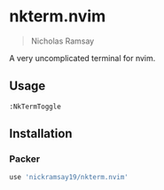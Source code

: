 # nkterm.nvim
> Nicholas Ramsay

A very uncomplicated terminal for nvim.

## Usage
```
:NkTermToggle
```

## Installation

### Packer
```lua
use 'nickramsay19/nkterm.nvim'
```
